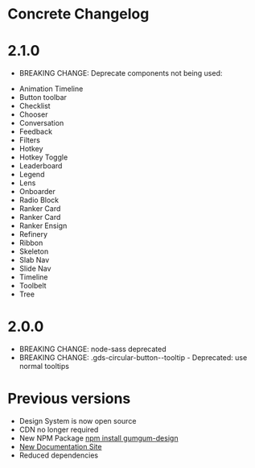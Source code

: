 # Concrete Changelog

# 2.1.0

-   BREAKING CHANGE: Deprecate components not being used:

*   Animation Timeline
*   Button toolbar
*   Checklist
*   Chooser
*   Conversation
*   Feedback
*   Filters
*   Hotkey
*   Hotkey Toggle
*   Leaderboard
*   Legend
*   Lens
*   Onboarder
*   Radio Block
*   Ranker Card
*   Ranker Card
*   Ranker Ensign
*   Refinery
*   Ribbon
*   Skeleton
*   Slab Nav
*   Slide Nav
*   Timeline
*   Toolbelt
*   Tree

# 2.0.0

-   BREAKING CHANGE: node-sass deprecated
-   BREAKING CHANGE: .gds-circular-button--tooltip - Deprecated: use normal tooltips

# Previous versions

-   Design System is now open source
-   CDN no longer required
-   New NPM Package [npm install gumgum-design](https://www.npmjs.com/package/gumgum-design)
-   [New Documentation Site](https://concrete-design-system.netlify.app/)
-   Reduced dependencies
